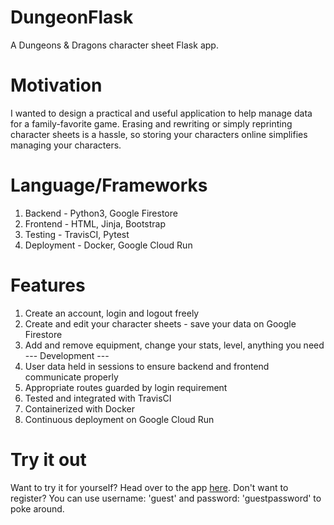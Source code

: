 # DungeonFlask
A Dungeons &amp; Dragons character sheet Flask app.

# Motivation
I wanted to design a practical and useful application to help manage data for a family-favorite game. 
Erasing and rewriting or simply reprinting character sheets is a hassle, so storing your characters online
simplifies managing your characters.

# Language/Frameworks
1) Backend - Python3, Google Firestore
2) Frontend - HTML, Jinja, Bootstrap
3) Testing - TravisCI, Pytest
4) Deployment - Docker, Google Cloud Run

# Features
1) Create an account, login and logout freely
2) Create and edit your character sheets - save your data on Google Firestore
3) Add and remove equipment, change your stats, level, anything you need
--- Development ---<br/>
4) User data held in sessions to ensure backend and frontend communicate properly
5) Appropriate routes guarded by login requirement
6) Tested and integrated with TravisCI
7) Containerized with Docker
8) Continuous deployment on Google Cloud Run

# Try it out
Want to try it for yourself? Head over to the app [here](https://dungeon-flask-nvxsto2xda-uc.a.run.app).
Don't want to register? You can use username: 'guest' and password: 'guestpassword' to poke around.
